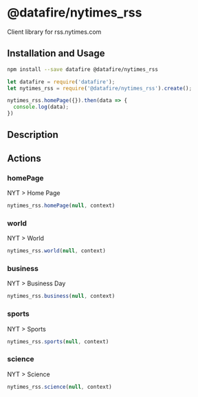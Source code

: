 # @datafire/nytimes_rss

Client library for rss.nytimes.com

## Installation and Usage
```bash
npm install --save datafire @datafire/nytimes_rss
```

```js
let datafire = require('datafire');
let nytimes_rss = require('@datafire/nytimes_rss').create();

nytimes_rss.homePage({}).then(data => {
  console.log(data);
})
```

## Description


## Actions
### homePage
NYT > Home Page


```js
nytimes_rss.homePage(null, context)
```


### world
NYT > World


```js
nytimes_rss.world(null, context)
```


### business
NYT > Business Day


```js
nytimes_rss.business(null, context)
```


### sports
NYT > Sports


```js
nytimes_rss.sports(null, context)
```


### science
NYT > Science


```js
nytimes_rss.science(null, context)
```


